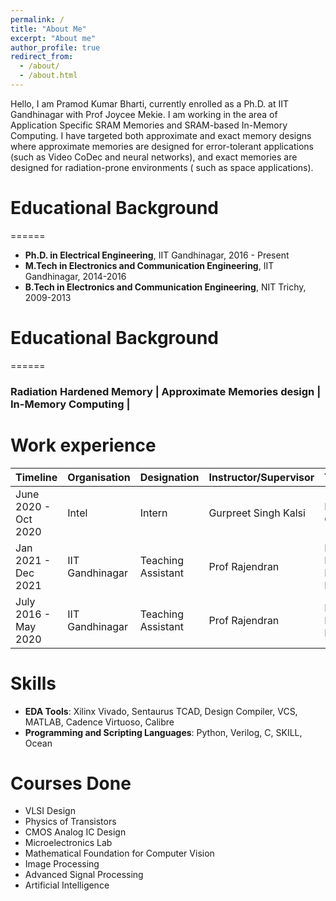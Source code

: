 ```yaml
---
permalink: /
title: "About Me"
excerpt: "About me"
author_profile: true
redirect_from: 
  - /about/
  - /about.html
---
```


Hello, I am Pramod Kumar Bharti, currently enrolled as a Ph.D. at IIT Gandhinagar with Prof Joycee Mekie. I am working in the area of Application Specific SRAM Memories and SRAM-based In-Memory Computing. I have targeted both approximate and exact memory designs where approximate memories are designed for error-tolerant applications (such as Video CoDec and neural networks), and exact memories are designed for radiation-prone environments ( such as space applications). 

# Educational Background
======
* **Ph.D. in Electrical Engineering**, IIT Gandhinagar, 2016 - Present
* **M.Tech in Electronics and Communication Engineering**, IIT Gandhinagar, 2014-2016
* **B.Tech in Electronics and Communication Engineering**, NIT Trichy, 2009-2013
# Educational Background
======

### Radiation Hardened Memory \| Approximate Memories design \| In-Memory Computing \| 

# Work experience

<div class="datatable-begin"></div>

| Timeline     | Organisation |  Designation | Instructor/Supervisor | Topic/Course |
| ---------------- | ----------------- | ------------ | ------------ | ------------ |
| June 2020 - Oct 2020 | Intel |  Intern | Gurpreet Singh Kalsi | In-Memory Computing
| Jan 2021 - Dec 2021 | IIT Gandhinagar |  Teaching Assistant | Prof Rajendran | Electric and Electronics Lab/Analog Lab
| July 2016 - May 2020 | IIT Gandhinagar |  Teaching Assistant | Prof Rajendran | Electric and Electronics Lab

# Skills

* **EDA Tools**: Xilinx Vivado, Sentaurus TCAD, Design Compiler, VCS, MATLAB, Cadence Virtuoso, Calibre
* **Programming and Scripting Languages**: Python, Verilog, C, SKILL, Ocean

# Courses Done

* VLSI Design           
* Physics of Transistors
* CMOS Analog IC Design
* Microelectronics Lab  
* Mathematical Foundation for Computer Vision
* Image Processing
* Advanced Signal Processing
* Artificial Intelligence
